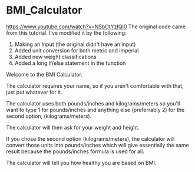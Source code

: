 # BMI_Calculator

https://www.youtube.com/watch?v=NSbOtYzIQI0 
The original code came from this tutorial. I've modified it by the following:
1. Making an Input (the original didn't have an input)
2. Added unit conversion for both metric and imperial
3. Added new weight classifications
4. Added a long if/else statement in the function

Welcome to the BMI Calculator.

The calculator requires your name, so if you aren't comfortable with that, just put whatever for it.

The calculator uses both pounds/inches and kilograms/meters so you'll want to type 1 for pounds/inches 
and anything else (preferrably 2) for the second option, (kilograms/meters).

The calculator will then ask for your weight and height. 

If you chose the second option (kilograms/meters), the calculator will convert those units into pounds/inches 
which will give essentially the same result because the pounds/inches formula is used for all.

The calculator will tell you how healthy you are based on BMI.